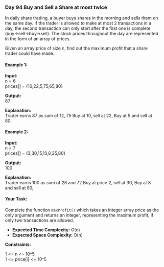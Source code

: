 ### Day 94 **Buy and Sell a Share at most twice**

In daily share trading, a buyer buys shares in the morning and sells them on the same day. If the trader is allowed to make at most 2 transactions in a day, the second transaction can only start after the first one is complete (buy->sell->buy->sell). The stock prices throughout the day are represented in the form of an array of prices. 

Given an array price of size n, find out the maximum profit that a share trader could have made.

#### Example 1:

**Input:**  
n = 6  
prices[] = {10,22,5,75,65,80}  

**Output:**  
87  

**Explanation:**  
Trader earns 87 as sum of 12, 75 Buy at 10, sell at 22, Buy at 5 and sell at 80.

#### Example 2:

**Input:**  
n = 7  
prices[] = {2,30,15,10,8,25,80}  

**Output:**  
100  

**Explanation:**  
Trader earns 100 as sum of 28 and 72 Buy at price 2, sell at 30, Buy at 8 and sell at 80,

#### Your Task:

Complete the function `maxProfit()` which takes an integer array price as the only argument and returns an integer, representing the maximum profit, if only two transactions are allowed.

- **Expected Time Complexity:** O(n)
- **Expected Space Complexity:** O(n)

**Constraints:**

1 <= n <= 10^5  
1 <= price[i] <= 10^5
